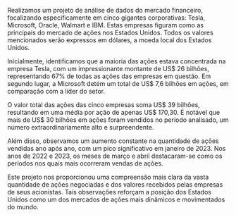 Realizamos um projeto de análise de dados do mercado financeiro, focalizando especificamente em cinco gigantes corporativas: Tesla, Microsoft, Oracle, Walmart e IBM. Estas empresas figuram como as principais do mercado de ações nos Estados Unidos. Todos os valores mencionados serão expressos em dólares, a moeda local dos Estados Unidos.

Inicialmente, identificamos que a maioria das ações estava concentrada na empresa Tesla, com um impressionante montante de US$ 26 bilhões, representando 67% de todas as ações das empresas em questão. Em segundo lugar, a Microsoft detém um total de US$ 7,6 bilhões em ações, em comparação com a líder do setor.

O valor total das ações das cinco empresas soma US$ 39 bilhões, resultando em uma média por ação de apenas US$ 170,30. É notável que mais de US$ 30 bilhões em ações foram vendidos no período analisado, um número extraordinariamente alto e surpreendente.

Além disso, observamos um aumento constante na quantidade de ações vendidas ano após ano, com um pico significativo em janeiro de 2023. Nos anos de 2022 e 2023, os meses de março e abril destacaram-se como os períodos nos quais mais ocorreram vendas de ações.

Este projeto nos proporcionou uma compreensão mais clara da vasta quantidade de ações negociadas e dos valores recebidos pelas empresas de seus acionistas. Tais observações reforçam a posição dos Estados Unidos como um dos mercados de ações mais dinâmicos e movimentados do mundo.
